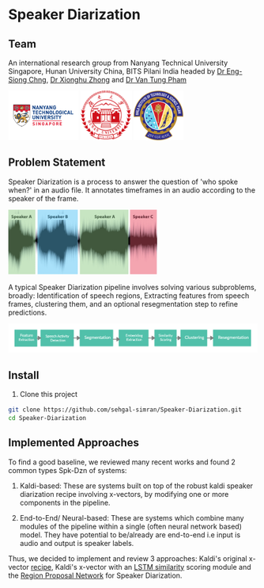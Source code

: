 
# Speaker Diarization
## Team
An international research group from Nanyang Technical University Singapore, Hunan University China, BITS Pilani India headed by [Dr Eng-Siong Chng](https://scholar.google.com/citations?user=FJodrCcAAAAJ&hl=en), [Dr Xionghu Zhong](https://scholar.google.com/citations?user=V-ISRXwAAAAJ&hl=en) and [Dr Van Tung Pham](https://scholar.google.com/citations?user=8o42XvkAAAAJ&hl=en)

<p >
  <img src="logos/NTU.png" height=100 />
   <img src="logos/hunan.png" height=100 />
   <img src="logos/BITS.png" height=100 />
</p>

##  Problem Statement
Speaker Diarization is a process to answer the question of 'who spoke when?' in an audio file. It annotates timeframes in an audio according to the speaker of the frame.

<p>
  <img src='logos/spk-dzn.png'/>
 </p>
 
 A typical Speaker Diarization pipeline involves solving various subproblems, broadly: Identification of speech regions, Extracting features from speech frames, clustering them, and an optional resegmentation step to refine predictions. 
 
 <p>
  <img src='logos/pipeline.png'/>
 </p> 
 
 ## Install
1. Clone this project
```bash
git clone https://github.com/sehgal-simran/Speaker-Diarization.git
cd Speaker-Diarization
```

 ## Implemented Approaches
 To find a good baseline, we reviewed many recent works and found 2 common types Spk-Dzn of systems:
 1. Kaldi-based: These are systems built on top of the robust kaldi speaker diarization recipe involving x-vectors, by modifying one or more components in the pipeline. 
 
 2. End-to-End/ Neural-based: These are systems which combine many modules of the pipeline within a single (often neural network based) model. They have potential to be/already are end-to-end i.e input is audio and output is speaker labels.
 
 Thus, we decided to implement and review 3 approaches: Kaldi's original x-vector [recipe](https://github.com/kaldi-asr/kaldi/blob/master/egs/callhome_diarization/v2/run.sh), Kaldi's x-vector with an [LSTM similarity](https://github.com/sehgal-simran/Spk-Dzn/tree/main/LSTM) scoring module and the [Region Proposal Network](https://github.com/sehgal-simran/Spk-Dzn/tree/main/RPNSD) for Speaker Diarization.



